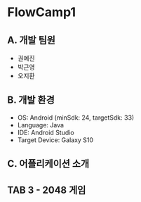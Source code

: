 # FlowCamp1
## A. 개발 팀원
* 권예진
* 박근영
* 오지환

## B. 개발 환경
* OS: Android (minSdk: 24, targetSdk: 33)
* Language: Java
* IDE: Android Studio
* Target Device: Galaxy S10

## C. 어플리케이션 소개
## TAB 3 - 2048 게임
